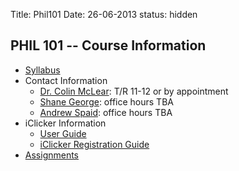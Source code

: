 Title: Phil101
Date: 26-06-2013
status: hidden


## PHIL 101 -- Course Information

- [Syllabus](|filename|/pdfs/IntroSyllabus.pdf)
- Contact Information
    - [Dr. Colin McLear](|filename|/pages/Contact.md): T/R 11-12 or by appointment
    - [Shane George](mailto:algernongordoneffect@gmail.com): office hours TBA 
    - [Andrew Spaid]( mailto:aspaid2@unlserve.unl.edu ): office hours TBA
- iClicker Information
    - [User Guide](http://learningspaces.unl.edu/Self%20Paced%20Polling%20Student%20User%20Guide.pdf)
    - [iClicker Registration Guide](http://learningspaces.unl.edu/Student%20Registration%20Steps.pdf)
- [Assignments](|filename|/pages/101Assignments.md)
